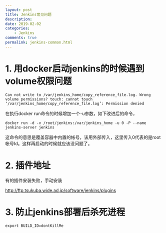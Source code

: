 ```yaml
---
layout: post
title: Jenkins常见问题
description: 
date: 2019-02-02
categories:
    - Jenkins
comments: true
permalink: jenkins-common.html
---
```


# 1. 用docker启动jenkins的时候遇到volume权限问题

```
Can not write to /var/jenkins_home/copy_reference_file.log. Wrong volume permissions? touch: cannot touch ‘/var/jenkins_home/copy_reference_file.log’: Permission denied
```

在执行docker run命令的时候增加一个-u参数，如下改进后的命令，
```
docker run -d -v /root/jenkins:/var/jenkins_home -u 0 -P --name jenkins-server jenkins
```

这命令的意思是覆盖容器中内置的帐号，该用外部传入，这里传入0代表的是root帐号Id。这样再启动的时候就应该没问题了。

# 2. 插件地址

有的插件安装失败，手动安装

http://ftp.tsukuba.wide.ad.jp/software/jenkins/plugins

# 3. 防止jenkins部署后杀死进程

```
export BUILD_ID=dontKillMe
```

